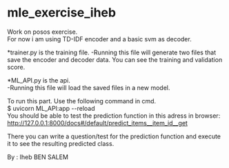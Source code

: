 # mle_exercise_iheb <br />

 Work on posos exercise. <br />
 For now i am using TD-IDF encoder and a basic svm as decoder. <br />

*trainer.py is the training file.
-Running this file will generate two files that save the encoder and decoder data. You can see the training and validation score.<br />

*ML_API.py is the api.<br />
-Running this file will load the saved files in a new model.

To run this part. Use the following command in cmd.<br />
$ uvicorn ML_API:app --reload<br />
You should be able to test the prediction function in this adress in browser: http://127.0.0.1:8000/docs#/default/predict_items__item_id__get<br />

There you can write a question/test for the prediction function and execute it to see the resulting predicted class.<br />

By : Iheb BEN SALEM
